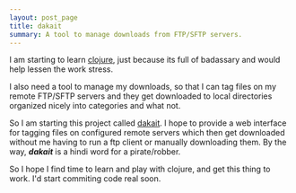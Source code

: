 ```yaml
---
layout: post_page
title: dakait
summary: A tool to manage downloads from FTP/SFTP servers.
---
```


I am starting to learn [clojure](http://clojure.org), just because its full of badassary and would help lessen the work stress.

I also need a tool to manage my downloads, so that I can tag files on my remote FTP/SFTP servers and they get downloaded to local directories organized nicely into categories and what not.

So I am starting this project called [dakait](https://github.com/verma/dakait).  I hope to provide a web interface for tagging files on configured remote servers which then get downloaded without me having to run a ftp client or manually downloading them.  By the way, ___dakait___ is a hindi word for a pirate/robber.

So I hope I find time to learn and play with clojure, and get this thing to work.  I'd start commiting code real soon. 

